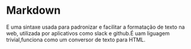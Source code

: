 # Markdown
<p>

E uma sintaxe usada para padronizar e facilitar a formatação de texto na web, utilizada por aplicativos como slack e github.É uam liguagem trivial,funciona como um conversor de texto para HTML.</p>



